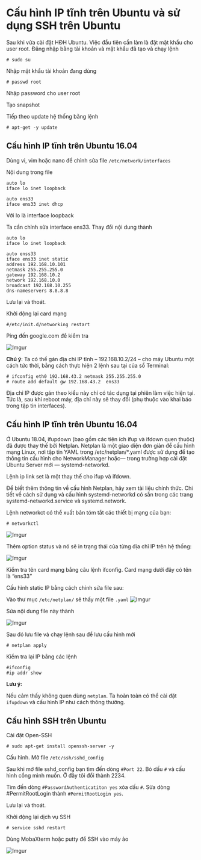 # Cấu hình IP tĩnh trên Ubuntu và sử dụng SSH trên Ubuntu

Sau khi vừa cài đặt HĐH Ubuntu. Việc đầu tiên cần làm là đặt mật khẩu cho user root. Đăng nhập bằng tài khoản và mật khẩu đã tạo và chạy lệnh

    # sudo su
Nhập mật khẩu tài khoản đang dùng

    # passwd root

Nhập password cho user root

Tạo snapshot

Tiếp theo update hệ thống bằng lệnh

    # apt-get -y update

## Cấu hình IP tĩnh trên Ubuntu 16.04

Dùng vi, vim hoặc nano để chỉnh sửa file `/etc/network/interfaces`

Nội dung trong file

```
auto lo
iface lo inet loopback

auto ens33
iface ens33 inet dhcp
```

Với lo là interface loopback

Ta cần chỉnh sửa interface ens33. Thay đổi nội dung thành

```
auto lo
iface lo inet loopback

auto enss33
iface ens33 inet static
address 192.168.10.101
netmask 255.255.255.0
gateway 192.168.10.2
network 192.168.10.0
broadcast 192.168.10.255
dns-nameservers 8.8.8.8

```
Lưu lại và thoát.

Khởi động lại card mạng

    #/etc/init.d/networking restart

Ping đến google.com để kiểm tra

![Imgur](https://i.imgur.com/ZRzgx6z.png)

**Chú ý**: Ta có thể gán địa chỉ IP tĩnh – 192.168.10.2/24 – cho máy Ubuntu một cách tức thời, bằng cách thực hiện 2 lệnh sau tại của sổ Terminal:

    # ifconfig eth0 192.168.43.2 netmask 255.255.255.0
    # route add default gw 192.168.43.2  ens33

Địa chỉ IP được gán theo kiểu này chỉ có tác dụng tại phiên làm việc hiện tại. Tức là, sau khi reboot máy, địa chỉ này sẽ thay đổi (phụ thuộc vào khai báo trong tập tin interfaces).

## Cấu hình IP tĩnh trên Ubuntu 16.04

Ở Ubuntu 18.04, ifupdown (bao gồm các tiện ích  ifup và ifdown quen thuộc) đã được thay thế bởi Netplan. Netplan là một giao diện đơn giản để cấu hình mạng Linux, nơi tập tin YAML trong /etc/netplan/*.yaml  được sử dụng để tạo thông tin cấu hình cho NetworkManager hoặc— trong trường hợp cài đặt Ubuntu Server mới — systemd-networkd.

Lệnh ip link set là một thay thế cho ifup và ifdown.

Để biết thêm thông tin về cấu hình Netplan, hãy xem tài liệu chính thức. Chi tiết về cách sử dụng và cấu hình systemd-networkd có sẵn trong các trang systemd-networkd.service và systemd.network.

Lệnh networkct có thể xuất bản tóm tắt các thiết bị mạng của bạn:

    # networkctl
![Imgur](https://i.imgur.com/6BHcioc.png)

Thêm option status và nó sẽ in trạng thái của từng địa chỉ IP trên hệ thống:

![Imgur](https://i.imgur.com/IvSll80.png)

Kiểm tra tên card mạng bằng câu lệnh ifconfig. Card mạng dưới đây có tên là “ens33”

Cấu hình static IP bằng cách chỉnh sửa file sau:

Vào thư mục `/etc/netplan/` sẽ thấy một file `.yaml`
![Imgur](https://i.imgur.com/coW8mnk.png)

Sửa nội dung file này thành 

![Imgur](https://i.imgur.com/hjzdM1a.png)

Sau đó lưu file và chạy lệnh sau để lưu cấu hình mới

    # netplan apply

Kiểm tra lại IP bằng các lệnh

    #ifconfig
    #ip addr show

**Lưu ý:**

Nếu cảm thấy không quen dùng `netplan`. Ta hoàn toàn có thể cài đặt `ifupdown` và cấu hình IP như cách thông thường.

## Cấu hình SSH trên Ubuntu

Cài đặt Open-SSH

    # sudo apt-get install openssh-server -y

Cấu hình. Mở file `/etc/ssh/sshd_config`

Sau khi mở file sshd_config bạn tìm đến dòng `#Port 22`. Bỏ dấu `#` và cấu hình cổng mình muốn. Ở đây tôi đổi thành 2234.

Tìm đến dòng `#PasswordAuthenticatiton yes` xóa dấu `#`.
Sửa dòng #PermitRootLogin thành `#PermitRootLogin yes`.

Lưu lại và thoát.

Khởi động lại dịch vụ SSH

    # service sshd restart

Dùng MobaXterm hoặc putty để SSH vào máy ảo

![Imgur](https://i.imgur.com/WQEE01n.png)